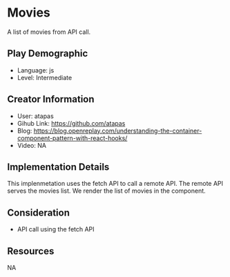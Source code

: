 # Movies

A list of movies from API call.

## Play Demographic

- Language: js
- Level: Intermediate

## Creator Information

- User: atapas
- Gihub Link: https://github.com/atapas
- Blog: https://blog.openreplay.com/understanding-the-container-component-pattern-with-react-hooks/
- Video: NA

## Implementation Details

This implenmetation uses the fetch API to call a remote API. The remote API serves the movies list. We render the list of movies in the component.

## Consideration

- API call using the fetch API

## Resources

NA